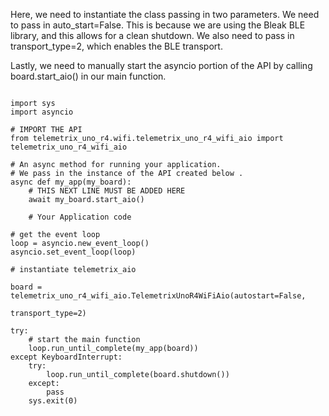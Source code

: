 Here, we need to instantiate the class passing in two parameters.
We need to pass in auto_start=False. This is because we are using the Bleak BLE 
library, and this allows for a clean shutdown.
We also need to pass in transport_type=2, which enables the BLE transport.

Lastly, we need to manually start the asyncio portion of the API by calling
board.start_aio() in our main function.

```angular2html

import sys
import asyncio

# IMPORT THE API
from telemetrix_uno_r4.wifi.telemetrix_uno_r4_wifi_aio import telemetrix_uno_r4_wifi_aio

# An async method for running your application.
# We pass in the instance of the API created below .
async def my_app(my_board):
    # THIS NEXT LINE MUST BE ADDED HERE
    await my_board.start_aio()

    # Your Application code

# get the event loop
loop = asyncio.new_event_loop()
asyncio.set_event_loop(loop)

# instantiate telemetrix_aio

board = telemetrix_uno_r4_wifi_aio.TelemetrixUnoR4WiFiAio(autostart=False,
                                                          transport_type=2)

try:
    # start the main function
    loop.run_until_complete(my_app(board))
except KeyboardInterrupt:
    try:
        loop.run_until_complete(board.shutdown())
    except:
        pass
    sys.exit(0)

```

<br>
